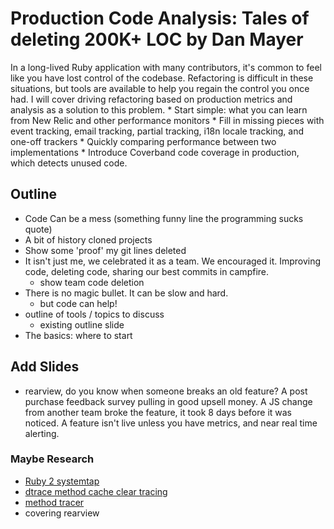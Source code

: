 # Production Code Analysis: Tales of deleting 200K+ LOC by Dan Mayer

In a long-lived Ruby application with many contributors, it's common to feel like you have lost control of the codebase. Refactoring is difficult in these situations, but tools are available to help you regain the control you once had. I will cover driving refactoring based on production metrics and analysis as a solution to this problem. * Start simple: what you can learn from New Relic and other performance monitors * Fill in missing pieces with event tracking, email tracking, partial tracking, i18n locale tracking, and one-off trackers * Quickly comparing performance between two implementations * Introduce Coverband code coverage in production, which detects unused code.

## Outline

* Code Can be a mess (something funny line the programming sucks quote)
* A bit of history cloned projects
* Show some 'proof' my git lines deleted
* It isn't just me, we celebrated it as a team. We encouraged it. Improving code, deleting code, sharing our best commits in campfire.
  * show team code deletion
* There is no magic bullet. It can be slow and hard. 
  * but code can help!
* outline of tools / topics to discuss  
  * existing outline slide
* The basics: where to start

## Add Slides

* rearview, do you know when someone breaks an old feature? A post purchase feedback survey pulling in good upsell money. A JS change from another team broke the feature, it took 8 days before it was noticed. A feature isn't live unless you have metrics, and near real time alerting.
  
### Maybe Research
  
* [Ruby 2 systemtap](http://avsej.net/2012/systemtap-and-ruby-20/)
* [dtrace method cache clear tracing](https://github.com/simeonwillbanks/busted/blob/master/dtrace/probes/examples/method-cache-clear.d)
* [method tracer](https://github.com/change/method_profiler)
* covering rearview